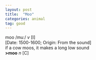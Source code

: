 ```yaml
---
layout: post
title:  "Moo"
categories: animal
tag: good
---
```

<DIV style="MARGIN: 0px 0px 5px">moo /muː/ <I>v</I> [I] <BR>[Date: 1500-1600; Origin: From the sound]<BR>if a cow moos, it makes a long low sound<BR><B>&gt;moo</B> <I>n</I> [C]</DIV>
